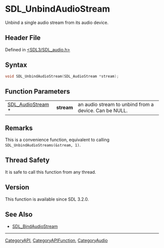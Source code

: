 # SDL_UnbindAudioStream

Unbind a single audio stream from its audio device.

## Header File

Defined in [<SDL3/SDL_audio.h>](https://github.com/libsdl-org/SDL/blob/main/include/SDL3/SDL_audio.h)

## Syntax

```c
void SDL_UnbindAudioStream(SDL_AudioStream *stream);
```

## Function Parameters

|                                      |            |                                                       |
| ------------------------------------ | ---------- | ----------------------------------------------------- |
| [SDL_AudioStream](SDL_AudioStream) * | **stream** | an audio stream to unbind from a device. Can be NULL. |

## Remarks

This is a convenience function, equivalent to calling
`SDL_UnbindAudioStreams(&stream, 1)`.

## Thread Safety

It is safe to call this function from any thread.

## Version

This function is available since SDL 3.2.0.

## See Also

- [SDL_BindAudioStream](SDL_BindAudioStream)

----
[CategoryAPI](CategoryAPI), [CategoryAPIFunction](CategoryAPIFunction), [CategoryAudio](CategoryAudio)

